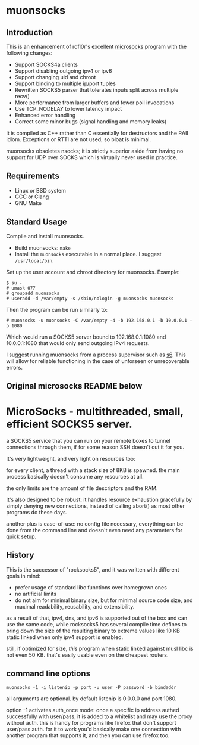 # muonsocks

## Introduction

This is an enhancement of rofl0r's excellent
[microsocks](https://github.com/rofl0r/microsocks) program with the following
changes:

* Support SOCKS4a clients
* Support disabling outgoing ipv4 or ipv6
* Support changing uid and chroot
* Support binding to multiple ip/port tuples
* Rewritten SOCKS5 parser that tolerates inputs split across multiple recv()
* More performance from larger buffers and fewer poll invocations
* Use TCP_NODELAY to lower latency impact
* Enhanced error handling
* Correct some minor bugs (signal handling and memory leaks)

It is compiled as C++ rather than C essentially for destructors and the RAII
idiom.  Exceptions or RTTI are not used, so bloat is minimal.

muonsocks obsoletes nsocks; it is strictly superior aside from having no
support for UDP over SOCKS which is virtually never used in practice.

## Requirements

* Linux or BSD system
* GCC or Clang
* GNU Make

## Standard Usage

Compile and install muonsocks.
* Build muonsocks: `make`
* Install the `muonsocks` executable in a normal place.  I suggest
  `/usr/local/bin`.

Set up the user account and chroot directory for muonsocks.  Example:
```
$ su -
# umask 077
# groupadd muonsocks
# useradd -d /var/empty -s /sbin/nologin -g muonsocks muonsocks
```

Then the program can be run similarly to:

`# muonsocks -u muonsocks -C /var/empty -4 -b 192.168.0.1 -b 10.0.0.1 -p 1080`

Which would run a SOCKS5 server bound to 192.168.0.1:1080 and 10.0.0.1:1080
that would only send outgoing IPv4 requests.

I suggest running muonsocks from a process supervisor such as
[s6](http://www.skarnet.org/software/s6).  This will allow for reliable
functioning in the case of unforseen or unrecoverable errors.

## Original microsocks README below

MicroSocks - multithreaded, small, efficient SOCKS5 server.
===========================================================

a SOCKS5 service that you can run on your remote boxes to tunnel connections
through them, if for some reason SSH doesn't cut it for you.

It's very lightweight, and very light on resources too:

for every client, a thread with a stack size of 8KB is spawned.
the main process basically doesn't consume any resources at all.

the only limits are the amount of file descriptors and the RAM.

It's also designed to be robust: it handles resource exhaustion
gracefully by simply denying new connections, instead of calling abort()
as most other programs do these days.

another plus is ease-of-use: no config file necessary, everything can be
done from the command line and doesn't even need any parameters for quick
setup.

History
-------

This is the successor of "rocksocks5", and it was written with
different goals in mind:

- prefer usage of standard libc functions over homegrown ones
- no artificial limits
- do not aim for minimal binary size, but for minimal source code size,
  and maximal readability, reusability, and extensibility.

as a result of that, ipv4, dns, and ipv6 is supported out of the box
and can use the same code, while rocksocks5 has several compile time
defines to bring down the size of the resulting binary to extreme values
like 10 KB static linked when only ipv4 support is enabled.

still, if optimized for size, *this* program when static linked against musl
libc is not even 50 KB. that's easily usable even on the cheapest routers.

command line options
------------------------

    muonsocks -1 -i listenip -p port -u user -P password -b bindaddr

all arguments are optional.
by default listenip is 0.0.0.0 and port 1080.

option -1 activates auth_once mode: once a specific ip address
authed successfully with user/pass, it is added to a whitelist
and may use the proxy without auth.
this is handy for programs like firefox that don't support
user/pass auth. for it to work you'd basically make one connection
with another program that supports it, and then you can use firefox too.

